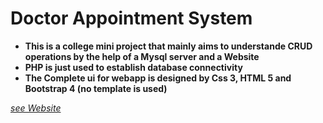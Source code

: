 # Doctor Appointment System

- **This is a college mini project that mainly aims to understande CRUD operations by the help of a Mysql server and a Website**
- **PHP is just used to establish database connectivity**
- **The Complete ui for webapp is designed by Css 3, HTML 5 and Bootstrap 4 (no template is used)**

_[see Website](https://majime101.herokuapp.com/)_
